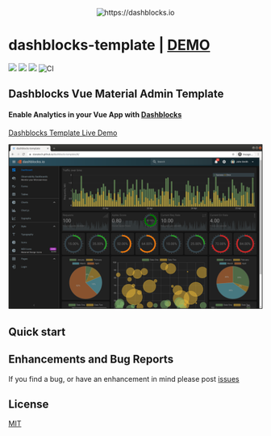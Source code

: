 <p align="center">
<img src="https://github.com/slanatech/dashblocks-template/blob/master/screenshots/dblogo.png?raw=true" height="200" width="200" alt="https://dashblocks.io"/>
</p>

# dashblocks-template | [DEMO](https://slanatech.github.io/dashblocks-template)   

![](https://img.shields.io/badge/vue-2.x-brightgreen.svg)
<img src="https://img.shields.io/npm/v/quasar.svg?label=quasar">
<img src="https://img.shields.io/npm/v/dashblocks.svg?label=dashblocks"> 
![CI](https://github.com/slanatech/dashblocks-template/workflows/CI/badge.svg)


## Dashblocks Vue Material Admin Template

#### Enable Analytics in your Vue App with [Dashblocks](https://github.com/slanatech/dashblocks)

[Dashblocks Template Live Demo](https://slanatech.github.io/dashblocks-template)


![dashboard](screenshots/dashblocks.png?raw=true)


## Quick start


## Enhancements and Bug Reports

If you find a bug, or have an enhancement in mind please post [issues](https://github.com/slanatech/dashblocks-template/issues)


## License
 
[MIT](LICENSE)
   

